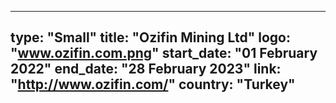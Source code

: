 
---
type: "Small"
title: "Ozifin Mining Ltd"
logo: "www.ozifin.com.png"
start_date: "01 February 2022"
end_date: "28 February 2023"
link: "http://www.ozifin.com/"
country: "Turkey"
---
